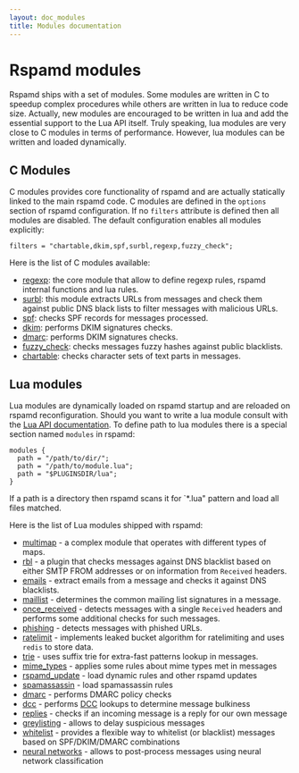 ```yaml
---
layout: doc_modules
title: Modules documentation
---
```

# Rspamd modules

Rspamd ships with a set of modules. Some modules are written in C to speedup
complex procedures while others are written in lua to reduce code size.
Actually, new modules are encouraged to be written in lua and add the essential
support to the Lua API itself. Truly speaking, lua modules are very close to
C modules in terms of performance. However, lua modules can be written and loaded
dynamically.

## C Modules

C modules provides core functionality of rspamd and are actually statically linked
to the main rspamd code. C modules are defined in the `options` section of rspamd
configuration. If no `filters` attribute is defined then all modules are disabled.
The default configuration enables all modules explicitly:

~~~ucl
filters = "chartable,dkim,spf,surbl,regexp,fuzzy_check";
~~~

Here is the list of C modules available:

- [regexp](regexp.html): the core module that allow to define regexp rules,
rspamd internal functions and lua rules.
- [surbl](surbl.html): this module extracts URLs from messages and check them against
public DNS black lists to filter messages with malicious URLs.
- [spf](spf.html): checks SPF records for messages processed.
- [dkim](dkim.html): performs DKIM signatures checks.
- [dmarc](dmarc.html): performs DKIM signatures checks.
- [fuzzy_check](fuzzy_check.html): checks messages fuzzy hashes against public blacklists.
- [chartable](chartable.html): checks character sets of text parts in messages.

## Lua modules

Lua modules are dynamically loaded on rspamd startup and are reloaded on rspamd
reconfiguration. Should you want to write a lua module consult with the
[Lua API documentation](../lua/). To define path to lua modules there is a special section
named `modules` in rspamd:

~~~ucl
modules {
  path = "/path/to/dir/";
  path = "/path/to/module.lua";
  path = "$PLUGINSDIR/lua";
}
~~~

If a path is a directory then rspamd scans it for `*.lua" pattern and load all
files matched.

Here is the list of Lua modules shipped with rspamd:

- [multimap](multimap.html) - a complex module that operates with different types
of maps.
- [rbl](rbl.html) - a plugin that checks messages against DNS blacklist based on
either SMTP FROM addresses or on information from `Received` headers.
- [emails](emails.html) - extract emails from a message and checks it against DNS
blacklists.
- [maillist](maillist.html) - determines the common mailing list signatures in a message.
- [once_received](once_received.html) - detects messages with a single `Received` headers
and performs some additional checks for such messages.
- [phishing](phishing.html) - detects messages with phished URLs.
- [ratelimit](ratelimit.html) - implements leaked bucket algorithm for ratelimiting and
uses `redis` to store data.
- [trie](trie.html) - uses suffix trie for extra-fast patterns lookup in messages.
- [mime_types](mime_types.html) - applies some rules about mime types met in messages
- [rspamd_update](rspamd_update.html) - load dynamic rules and other rspamd updates
- [spamassassin](spamassassin.html) - load spamassassin rules
- [dmarc](dmarc.html) - performs DMARC policy checks
- [dcc](dcc.html) - performs [DCC](http://www.dcc-servers.net/dcc/) lookups to determine message bulkiness
- [replies](replies.html) - checks if an incoming message is a reply for our own message
- [greylisting](greylisting.html) - allows to delay suspicious messages
- [whitelist](whitelist.html) - provides a flexible way to whitelist (or blacklist) messages based on SPF/DKIM/DMARC combinations
- [neural networks](fann.html) - allows to post-process messages using neural network classification
